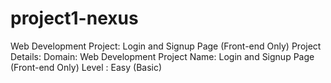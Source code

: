 # project1-nexus
Web Development Project: Login and Signup Page (Front-end Only)
Project Details:
Domain: Web Development
Project Name: Login and Signup Page (Front-end Only)
Level : Easy (Basic)
